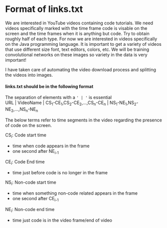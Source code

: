 # Format of links.txt

We are interested in YouTube videos containing code tutorials. We need videos specifically marked with the time frame code is visable on the screen and the time frames when it is anything but code. Try to obtain roughly half of each type. For now we are interested in videos specifically on the Java programming language. It is important to get a variety of videos that use different size font, text editors, colors, etc. We will be training convolutional networks on these images so variety in the data is very important!

I have taken care of automating the video download process and splitting the videos into images.

#### links.txt should be in the following format
The separation of elements with a ```' | '``` is essential  
URL | VideoName |  CS<sub>1</sub>-CE<sub>1</sub>,CS<sub>2</sub>-CE<sub>2</sub>,...,CS<sub>n</sub>-CE<sub>n</sub> | NS<sub>1</sub>-NE<sub>1</sub>,NS<sub>2</sub>-NE<sub>2</sub>,...,NS<sub>n</sub>-NE<sub>n</sub> 

The below terms refer to time segments in the video regarding the presence of code on the screen.

CS<sub>i</sub>: Code start time
  * time when code appears in the frame  
  * one second after NE<sub>i-1</sub> 

CE<sub>i</sub>: Code End time  
  * time just before code is no longer in the frame  

NS<sub>i</sub>: Non-code start time
  * time when something non-code related appears in the frame  
  * one second after CE<sub>i-1</sub>

NE<sub>i</sub>: Non-code end time  
  * time just code is in the video frame/end of video  

